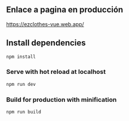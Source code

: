 ## Enlace a pagina en producción
https://ezclothes-vue.web.app/

## Install dependencies

```sh
npm install
```

### Serve with hot reload at localhost

```sh
npm run dev
```

### Build for production with minification

```sh
npm run build
```
